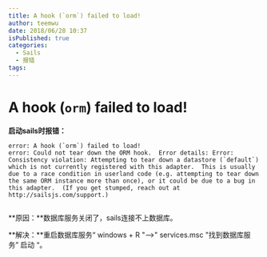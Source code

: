```yaml
---
title: A hook (`orm`) failed to load!
author: teemwu
date: 2018/06/28 10:37
isPublished: true
categories:
  - Sails
  - 报错
tags:
---
```


# A hook (`orm`) failed to load!

**启动sails时报错：**

```
error: A hook (`orm`) failed to load!
error: Could not tear down the ORM hook.  Error details: Error: Consistency violation: Attempting to tear down a datastore (`default`) which is not currently registered with this adapter.  This is usually due to a race condition in userland code (e.g. attempting to tear down the same ORM instance more than once), or it could be due to a bug in this adapter.  (If you get stumped, reach out at http://sailsjs.com/support.)


```

**原因：**数据库服务关闭了，sails连接不上数据库。

**解决：**重启数据库服务“ windows + R "-->" services.msc "找到数据库服务” 启动 “。